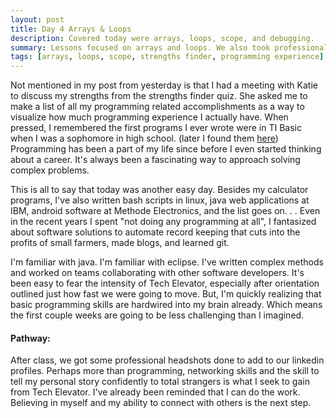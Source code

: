 ```yaml
---
layout: post
title: Day 4 Arrays & Loops
description: Covered today were arrays, loops, scope, and debugging. 
summary: Lessons focused on arrays and loops. We also took professional headshots. 
tags: [arrays, loops, scope, strengths finder, programming experience]
---
```


Not mentioned in my post from yesterday is that I had a meeting with Katie to discuss my strengths from the strengths finder quiz. She asked me to make a list of all my programming related accomplishments as a way to visualize how much programming experience I actually have. When pressed, I remembered the first programs I ever wrote were in TI Basic when I was a sophomore in high school. (later I found them [here](https://www.ticalc.org/archives/files/authors/106/10631.html)) Programming has been a part of my life since before I even started thinking about a career. It's always been a fascinating way to approach solving complex problems. 

This is all to say that today was another easy day. Besides my calculator programs, I've also written bash scripts in linux, java web applications at IBM, android software at Methode Electronics, and the list goes on. . . Even in the recent years I spent "not doing any programming at all", I fantasized about software solutions to automate record keeping that cuts into the profits of small farmers, made blogs, and learned git. 

I'm familiar with java. I'm familiar with eclipse. I've written complex methods and worked on teams collaborating with other software developers. It's been easy to fear the intensity of Tech Elevator, especially after orientation outlined just how fast we were going to move. But, I'm quickly realizing that basic programming skills are hardwired into my brain already. Which means the first couple weeks are going to be less challenging than I imagined. 

#### Pathway:
After class, we got some professional headshots done to add to our linkedin profiles. Perhaps more than programming, networking skills and the skill to tell my personal story confidently to total strangers is what I seek to gain from Tech Elevator. I've already been reminded that I can do the work. Believing in myself and my ability to connect with others is the next step. 